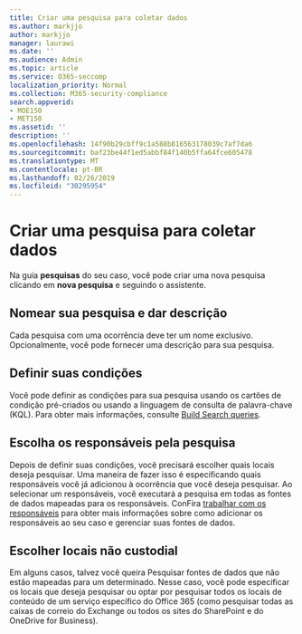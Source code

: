 ```yaml
---
title: Criar uma pesquisa para coletar dados
ms.author: markjjo
author: markjjo
manager: laurawi
ms.date: ''
ms.audience: Admin
ms.topic: article
ms.service: O365-seccomp
localization_priority: Normal
ms.collection: M365-security-compliance
search.appverid:
- MOE150
- MET150
ms.assetid: ''
description: ''
ms.openlocfilehash: 14f90b29cbff9c1a588b816563178039c7af7da6
ms.sourcegitcommit: baf23be44f1ed5abbf84f140b5ffa64fce605478
ms.translationtype: MT
ms.contentlocale: pt-BR
ms.lasthandoff: 02/26/2019
ms.locfileid: "30295954"
---
```

# <a name="create-a-search-to-collect-data"></a>Criar uma pesquisa para coletar dados

Na guia **pesquisas** do seu caso, você pode criar uma nova pesquisa clicando em **nova pesquisa** e seguindo o assistente.

## <a name="name-your-search-and-give-description"></a>Nomear sua pesquisa e dar descrição

Cada pesquisa com uma ocorrência deve ter um nome exclusivo. Opcionalmente, você pode fornecer uma descrição para sua pesquisa. 

## <a name="define-your-conditions"></a>Definir suas condições

Você pode definir as condições para sua pesquisa usando os cartões de condição pré-criados ou usando a linguagem de consulta de palavra-chave (KQL). Para obter mais informações, consulte [Build Search queries](building-search-queries.md).

## <a name="choose-the-custodians-to-search-from"></a>Escolha os responsáveis pela pesquisa

Depois de definir suas condições, você precisará escolher quais locais deseja pesquisar. Uma maneira de fazer isso é especificando quais responsáveis você já adicionou à ocorrência que você deseja pesquisar. Ao selecionar um responsáveis, você executará a pesquisa em todas as fontes de dados mapeadas para os responsáveis. ConFira [trabalhar com os responsáveis](managing-custodians.md) para obter mais informações sobre como adicionar os responsáveis ao seu caso e gerenciar suas fontes de dados.

## <a name="choose-non-custodial-locations"></a>Escolher locais não custodial

Em alguns casos, talvez você queira Pesquisar fontes de dados que não estão mapeadas para um determinado. Nesse caso, você pode especificar os locais que deseja pesquisar ou optar por pesquisar todos os locais de conteúdo de um serviço específico do Office 365 (como pesquisar todas as caixas de correio do Exchange ou todos os sites do SharePoint e do OneDrive for Business).